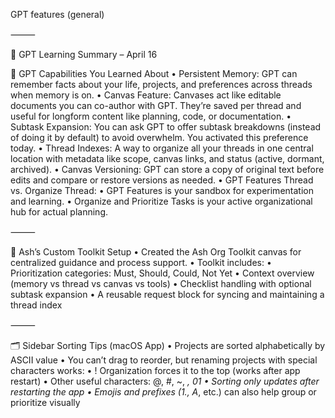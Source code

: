 GPT features (general)

⸻

🧠 GPT Learning Summary – April 16

🔧 GPT Capabilities You Learned About
	•	Persistent Memory: GPT can remember facts about your life, projects, and preferences across threads when memory is on.
	•	Canvas Feature: Canvases act like editable documents you can co-author with GPT. They’re saved per thread and useful for longform content like planning, code, or documentation.
	•	Subtask Expansion: You can ask GPT to offer subtask breakdowns (instead of doing it by default) to avoid overwhelm. You activated this preference today.
	•	Thread Indexes: A way to organize all your threads in one central location with metadata like scope, canvas links, and status (active, dormant, archived).
	•	Canvas Versioning: GPT can store a copy of original text before edits and compare or restore versions as needed.
	•	GPT Features Thread vs. Organize Thread:
	•	GPT Features is your sandbox for experimentation and learning.
	•	Organize and Prioritize Tasks is your active organizational hub for actual planning.

⸻

🧰 Ash’s Custom Toolkit Setup
	•	Created the Ash Org Toolkit canvas for centralized guidance and process support.
	•	Toolkit includes:
	•	Prioritization categories: Must, Should, Could, Not Yet
	•	Context overview (memory vs thread vs canvas vs tools)
	•	Checklist handling with optional subtask expansion
	•	A reusable request block for syncing and maintaining a thread index

⸻

🗂 Sidebar Sorting Tips (macOS App)
	•	Projects are sorted alphabetically by ASCII value
	•	You can’t drag to reorder, but renaming projects with special characters works:
	•	! Organization forces it to the top (works after app restart)
	•	Other useful characters: @, #, ~, _, 01
	•	Sorting only updates after restarting the app
	•	Emojis and prefixes (1., A_, etc.) can also help group or prioritize visually

